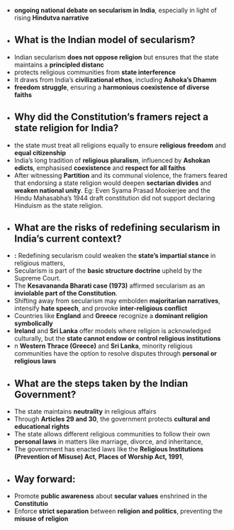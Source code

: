 - **ongoing national debate on secularism in India**, especially in light of rising **Hindutva narrative**
- ## **What is the Indian model of secularism?**
- Indian secularism **does not oppose religion** but ensures that the state maintains a **principled distanc**
- protects religious communities from **state interference**
- It draws from India’s **civilizational ethos**, including **Ashoka’s Dhamm**
- **freedom struggle**, ensuring a **harmonious coexistence of diverse faiths**
- ## **Why did the Constitution’s framers reject a state religion for India?**
- the state must treat all religions equally to ensure **religious freedom** and **equal citizenship**
- India’s long tradition of **religious pluralism**, influenced by **Ashokan edicts**, emphasised **coexistence** and **respect for all faiths**
- After witnessing **Partition** and its communal violence, the framers feared that endorsing a state religion would deepen **sectarian divides** and **weaken national unity**. Eg: Even Syama Prasad Mookerjee and the Hindu Mahasabha’s 1944 draft constitution did not support declaring Hinduism as the state religion.
- ## **What are the risks of redefining secularism in India’s current context?**
- **:** Redefining secularism could weaken the **state’s impartial stance** in religious matters,
- Secularism is part of the **basic structure doctrine** upheld by the Supreme Court.
- The **Kesavananda Bharati case (1973)** affirmed secularism as an **inviolable part of the Constitution**.
- Shifting away from secularism may embolden **majoritarian narratives**, intensify **hate speech**, and provoke **inter-religious conflict**
- Countries like **England** and **Greece** recognize a **dominant religion symbolically**
- **Ireland** and **Sri Lanka** offer models where religion is acknowledged culturally, but the **state cannot endow or control religious institutions**
- n **Western Thrace (Greece)** and **Sri Lanka**, minority religious communities have the option to resolve disputes through **personal or religious laws**
- ## **What are the steps taken by the Indian Government?**
- The state maintains **neutrality** in religious affairs
- Through **Articles 29 and 30**, the government protects **cultural and educational rights**
- The state allows different religious communities to follow their own **personal laws** in matters like marriage, divorce, and inheritance,
- The government has enacted laws like the **Religious Institutions (Prevention of Misuse) Act**, **Places of Worship Act, 1991**,
- ## **Way forward:**
- Promote **public awareness** about **secular values** enshrined in the **Constitutio**
- Enforce **strict separation** between **religion and politics**, preventing the **misuse of religion**

